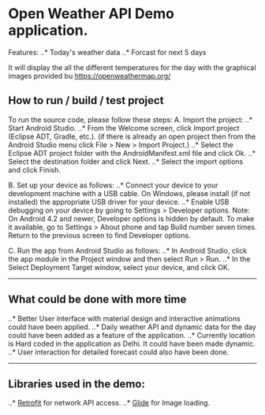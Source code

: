 # Open Weather API Demo application.

Features:
..* Today's weather data
..* Forcast for next 5 days
	
It will display the all the different temperatures for the day with the graphical images provided bu https://openweathermap.org/

## How to run / build / test project

To run the source code, please follow these steps:
A. Import the project:
..* Start Android Studio.
..* From the Welcome screen, click Import project (Eclipse ADT, Gradle, etc.). (if there is already an open project then from the Android Studio menu click File > New > Import Project.) 
..* Select the Eclipse ADT project folder with the AndroidManifest.xml file and click Ok.
..* Select the destination folder and click Next.
..* Select the import options and click Finish.

B. Set up your device as follows:
..* Connect your device to your development machine with a USB cable. On Windows, please install (if not installed) the appropriate USB driver for your device.
..* Enable USB debugging on your device by going to Settings > Developer options.
Note: On Android 4.2 and newer, Developer options is hidden by default. To make it available, go to Settings > About phone and tap Build number seven times. Return to the previous screen to find Developer options.
		
C. Run the app from Android Studio as follows:
..* In Android Studio, click the app module in the Project window and then select Run > Run.
..* In the Select Deployment Target window, select your device, and click OK.
	
---
	
## What could be done with more time
	
..* Better User interface with material design and interactive animations could have been applied.
..* Daily weather API and dynamic data for the day could have been added as a feature of the application.
..* Currently location is Hard coded in the application as Delhi. It could have been made dynamic.
..* User interaction for detailed forecast could also have been done.
	
---
	
## Libraries used in the demo:

..* [Retrofit](http://square.github.io/retrofit/) for network API access. 
..* [Glide](https://github.com/bumptech/glide) for Image loading. 